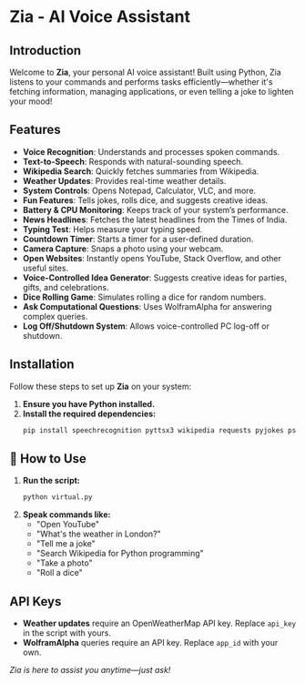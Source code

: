 #  Zia - AI Voice Assistant 

##  Introduction
Welcome to **Zia**, your personal AI voice assistant! Built using Python, Zia listens to your commands and performs tasks efficiently—whether it's fetching information, managing applications, or even telling a joke to lighten your mood! 

##  Features
-  **Voice Recognition**: Understands and processes spoken commands.
-  **Text-to-Speech**: Responds with natural-sounding speech.
-  **Wikipedia Search**: Quickly fetches summaries from Wikipedia.
-  **Weather Updates**: Provides real-time weather details. 
-  **System Controls**: Opens Notepad, Calculator, VLC, and more. 
-  **Fun Features**: Tells jokes, rolls dice, and suggests creative ideas. 
-  **Battery & CPU Monitoring**: Keeps track of your system’s performance. 
-  **News Headlines**: Fetches the latest headlines from the Times of India. 
-  **Typing Test**: Helps measure your typing speed. 
-  **Countdown Timer**: Starts a timer for a user-defined duration. 
-  **Camera Capture**: Snaps a photo using your webcam. 
-  **Open Websites**: Instantly opens YouTube, Stack Overflow, and other useful sites. 
-  **Voice-Controlled Idea Generator**: Suggests creative ideas for parties, gifts, and celebrations. 
-  **Dice Rolling Game**: Simulates rolling a dice for random numbers. 
-  **Ask Computational Questions**: Uses WolframAlpha for answering complex queries. 
-  **Log Off/Shutdown System**: Allows voice-controlled PC log-off or shutdown. 

##  Installation
Follow these steps to set up **Zia** on your system:

1. **Ensure you have Python installed.**
2. **Install the required dependencies:**
   ```sh
   pip install speechrecognition pyttsx3 wikipedia requests pyjokes psutil wolframalpha ecapture
   ```

## 🎤 How to Use
1. **Run the script:**
   ```sh
   python virtual.py
   ```
2. **Speak commands like:**
   -  "Open YouTube"
   -  "What's the weather in London?"
   -  "Tell me a joke"
   -  "Search Wikipedia for Python programming"
   -  "Take a photo"
   -  "Roll a dice"

##  API Keys
- **Weather updates** require an OpenWeatherMap API key. Replace `api_key` in the script with yours.
- **WolframAlpha** queries require an API key. Replace `app_id` with your own.



 *Zia is here to assist you anytime—just ask!* 

